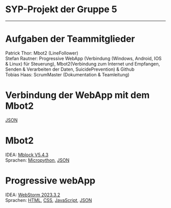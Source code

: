 
# SYP-Projekt der Gruppe 5
---
# Aufgaben der Teammitglieder
Patrick Thor: Mbot2 (LineFollower)<br>
Stefan Rautner: Progressive WebApp (Verbindung (Windows, Android, IOS & Linux) für Steuerung), Mbot2(Verbindung zum Internet und Empfangen, Senden & Verarbeiten der Daten, SuicidePrevention) & Github<br>
Tobias Haas: ScrumMaster (Dokumentation & Teamleitung)<br>

# Verbindung der WebApp mit dem Mbot2
[JSON](https://www.json.org/json-de.html)

# Mbot2
IDEA: [Mblock V5.4.3](https://s.mblock.cc/download/pc-windows)<br>
Sprachen: [Micropython](https://docs.micropython.org/en/latest/), [JSON](https://www.json.org/json-de.html)

# Progressive webApp
IDEA: [WebStorm 2023.3.2](https://www.jetbrains.com/webstorm/download/download-thanks.html)<br>
Sprachen: [HTML](https://wiki.selfhtml.org/wiki/HTML), [CSS](https://wiki.selfhtml.org/wiki/CSS), [JavaScript](https://wiki.selfhtml.org/wiki/JavaScript), [JSON](https://www.json.org/json-de.html)
